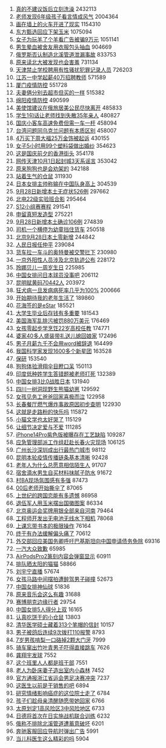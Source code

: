 1. [真的不建议饭后立刻洗澡](https://s.weibo.com//weibo?q=%23%E7%9C%9F%E7%9A%84%E4%B8%8D%E5%BB%BA%E8%AE%AE%E9%A5%AD%E5%90%8E%E7%AB%8B%E5%88%BB%E6%B4%97%E6%BE%A1%23&t=31&band_rank=1&Refer=top) 2432113
2. [老师发现6年级孩子看言情成风气](https://s.weibo.com//weibo?q=%23%E8%80%81%E5%B8%88%E5%8F%91%E7%8E%B06%E5%B9%B4%E7%BA%A7%E5%AD%A9%E5%AD%90%E7%9C%8B%E8%A8%80%E6%83%85%E6%88%90%E9%A3%8E%E6%B0%94%23&t=31&band_rank=1&Refer=top) 2004364
3. [画在墙上的火车开进了现实](https://s.weibo.com//weibo?q=%23%E7%94%BB%E5%9C%A8%E5%A2%99%E4%B8%8A%E7%9A%84%E7%81%AB%E8%BD%A6%E5%BC%80%E8%BF%9B%E4%BA%86%E7%8E%B0%E5%AE%9E%23&t=31&band_rank=3&Refer=top) 1154310
4. [东方甄选回应下架玉米](https://s.weibo.com//weibo?q=%23%E4%B8%9C%E6%96%B9%E7%94%84%E9%80%89%E5%9B%9E%E5%BA%94%E4%B8%8B%E6%9E%B6%E7%8E%89%E7%B1%B3%23&t=31&band_rank=1&Refer=top) 1075094
5. [女子为玩羊了个羊看广告被骗9万元](https://s.weibo.com//weibo?q=%23%E5%A5%B3%E5%AD%90%E4%B8%BA%E7%8E%A9%E7%BE%8A%E4%BA%86%E4%B8%AA%E7%BE%8A%E7%9C%8B%E5%B9%BF%E5%91%8A%E8%A2%AB%E9%AA%979%E4%B8%87%E5%85%83%23&t=31&band_rank=4&Refer=top) 1051141
6. [男生晕血被舍友用衣服包头抽血](https://s.weibo.com//weibo?q=%23%E7%94%B7%E7%94%9F%E6%99%95%E8%A1%80%E8%A2%AB%E8%88%8D%E5%8F%8B%E7%94%A8%E8%A1%A3%E6%9C%8D%E5%8C%85%E5%A4%B4%E6%8A%BD%E8%A1%80%23&t=31&band_rank=2&Refer=top) 904669
7. [俄罗斯否认制造北溪管道泄漏事故](https://s.weibo.com//weibo?q=%23%E4%BF%84%E7%BD%97%E6%96%AF%E5%90%A6%E8%AE%A4%E5%88%B6%E9%80%A0%E5%8C%97%E6%BA%AA%E7%AE%A1%E9%81%93%E6%B3%84%E6%BC%8F%E4%BA%8B%E6%95%85%23&t=31&band_rank=4&Refer=top) 833753
8. [原来读北大被发现也会害羞](https://s.weibo.com//weibo?q=%23%E5%8E%9F%E6%9D%A5%E8%AF%BB%E5%8C%97%E5%A4%A7%E8%A2%AB%E5%8F%91%E7%8E%B0%E4%B9%9F%E4%BC%9A%E5%AE%B3%E7%BE%9E%23&t=31&band_rank=2&Refer=top) 731134
9. [天津禁止学校聘用有性骚扰犯罪记录人员](https://s.weibo.com//weibo?q=%23%E5%A4%A9%E6%B4%A5%E7%A6%81%E6%AD%A2%E5%AD%A6%E6%A0%A1%E8%81%98%E7%94%A8%E6%9C%89%E6%80%A7%E9%AA%9A%E6%89%B0%E7%8A%AF%E7%BD%AA%E8%AE%B0%E5%BD%95%E4%BA%BA%E5%91%98%23&t=31&band_rank=5&Refer=top) 726203
10. [江苏一中学起薪40万招聘教师](https://s.weibo.com//weibo?q=%23%E6%B1%9F%E8%8B%8F%E4%B8%80%E4%B8%AD%E5%AD%A6%E8%B5%B7%E8%96%AA40%E4%B8%87%E6%8B%9B%E8%81%98%E6%95%99%E5%B8%88%23&t=31&band_rank=7&Refer=top) 571589
11. [厦门疫情防控](https://s.weibo.com//weibo?q=%E5%8E%A6%E9%97%A8%E7%96%AB%E6%83%85%E9%98%B2%E6%8E%A7&t=31&band_rank=9&Refer=top) 551728
12. [夫妻俩分别去超市但买的一样](https://s.weibo.com//weibo?q=%23%E5%A4%AB%E5%A6%BB%E4%BF%A9%E5%88%86%E5%88%AB%E5%8E%BB%E8%B6%85%E5%B8%82%E4%BD%86%E4%B9%B0%E7%9A%84%E4%B8%80%E6%A0%B7%23&t=31&band_rank=9&Refer=top) 515382
13. [绵阳疫情防控](https://s.weibo.com//weibo?q=%E7%BB%B5%E9%98%B3%E7%96%AB%E6%83%85%E9%98%B2%E6%8E%A7&t=31&band_rank=9&Refer=top) 490599
14. [美使馆建议在俄旅居美公民尽快离开](https://s.weibo.com//weibo?q=%23%E7%BE%8E%E4%BD%BF%E9%A6%86%E5%BB%BA%E8%AE%AE%E5%9C%A8%E4%BF%84%E6%97%85%E5%B1%85%E7%BE%8E%E5%85%AC%E6%B0%91%E5%B0%BD%E5%BF%AB%E7%A6%BB%E5%BC%80%23&t=31&band_rank=6&Refer=top) 485833
15. [学生1句话让老师找到失散35年亲人](https://s.weibo.com//weibo?q=%23%E5%AD%A6%E7%94%9F1%E5%8F%A5%E8%AF%9D%E8%AE%A9%E8%80%81%E5%B8%88%E6%89%BE%E5%88%B0%E5%A4%B1%E6%95%A335%E5%B9%B4%E4%BA%B2%E4%BA%BA%23&t=31&band_rank=8&Refer=top) 480827
16. [国庆小客车高速免费但需一车一杆](https://s.weibo.com//weibo?q=%23%E5%9B%BD%E5%BA%86%E5%B0%8F%E5%AE%A2%E8%BD%A6%E9%AB%98%E9%80%9F%E5%85%8D%E8%B4%B9%E4%BD%86%E9%9C%80%E4%B8%80%E8%BD%A6%E4%B8%80%E6%9D%86%23&t=31&band_rank=9&Refer=top) 458094
17. [台湾问题同乌克兰问题有本质区别](https://s.weibo.com//weibo?q=%23%E5%8F%B0%E6%B9%BE%E9%97%AE%E9%A2%98%E5%90%8C%E4%B9%8C%E5%85%8B%E5%85%B0%E9%97%AE%E9%A2%98%E6%9C%89%E6%9C%AC%E8%B4%A8%E5%8C%BA%E5%88%AB%23&t=31&band_rank=8&Refer=top) 458007
18. [4万买下周大福25万金饰被起诉](https://s.weibo.com//weibo?q=%234%E4%B8%87%E4%B9%B0%E4%B8%8B%E5%91%A8%E5%A4%A7%E7%A6%8F25%E4%B8%87%E9%87%91%E9%A5%B0%E8%A2%AB%E8%B5%B7%E8%AF%89%23&t=31&band_rank=9&Refer=top) 430155
19. [女子5小时用99个塑料袋做出婚纱](https://s.weibo.com//weibo?q=%23%E5%A5%B3%E5%AD%905%E5%B0%8F%E6%97%B6%E7%94%A899%E4%B8%AA%E5%A1%91%E6%96%99%E8%A2%8B%E5%81%9A%E5%87%BA%E5%A9%9A%E7%BA%B1%23&t=31&band_rank=11&Refer=top) 354623
20. [这是国庆前夕的香港街头](https://s.weibo.com//weibo?q=%23%E8%BF%99%E6%98%AF%E5%9B%BD%E5%BA%86%E5%89%8D%E5%A4%95%E7%9A%84%E9%A6%99%E6%B8%AF%E8%A1%97%E5%A4%B4%23&t=31&band_rank=11&Refer=top) 354178
21. [网传天津10月1日起封城3天系谣言](https://s.weibo.com//weibo?q=%23%E7%BD%91%E4%BC%A0%E5%A4%A9%E6%B4%A510%E6%9C%881%E6%97%A5%E8%B5%B7%E5%B0%81%E5%9F%8E3%E5%A4%A9%E7%B3%BB%E8%B0%A3%E8%A8%80%23&t=31&band_rank=10&Refer=top) 353042
22. [原来狗狗也是会劝架的](https://s.weibo.com//weibo?q=%23%E5%8E%9F%E6%9D%A5%E7%8B%97%E7%8B%97%E4%B9%9F%E6%98%AF%E4%BC%9A%E5%8A%9D%E6%9E%B6%E7%9A%84%23&t=31&band_rank=14&Refer=top) 342188
23. [站着生气的仓鼠](https://s.weibo.com//weibo?q=%23%E7%AB%99%E7%9D%80%E7%94%9F%E6%B0%94%E7%9A%84%E4%BB%93%E9%BC%A0%23&t=31&band_rank=15&Refer=top) 311930
24. [日本女排主帅称输在中国队身高上](https://s.weibo.com//weibo?q=%23%E6%97%A5%E6%9C%AC%E5%A5%B3%E6%8E%92%E4%B8%BB%E5%B8%85%E7%A7%B0%E8%BE%93%E5%9C%A8%E4%B8%AD%E5%9B%BD%E9%98%9F%E8%BA%AB%E9%AB%98%E4%B8%8A%23&t=31&band_rank=12&Refer=top) 304539
25. [9月28日新增本土无症状526例](https://s.weibo.com//weibo?q=%239%E6%9C%8828%E6%97%A5%E6%96%B0%E5%A2%9E%E6%9C%AC%E5%9C%9F%E6%97%A0%E7%97%87%E7%8A%B6526%E4%BE%8B%23&t=31&band_rank=17&Refer=top) 297662
26. [北电22级实验班合影](https://s.weibo.com//weibo?q=%23%E5%8C%97%E7%94%B522%E7%BA%A7%E5%AE%9E%E9%AA%8C%E7%8F%AD%E5%90%88%E5%BD%B1%23&t=31&band_rank=12&Refer=top) 295464
27. [S12小组赛赛程](https://s.weibo.com//weibo?q=%23S12%E5%B0%8F%E7%BB%84%E8%B5%9B%E8%B5%9B%E7%A8%8B%23&t=31&band_rank=13&Refer=top) 291541
28. [申留真短发造型](https://s.weibo.com//weibo?q=%23%E7%94%B3%E7%95%99%E7%9C%9F%E7%9F%AD%E5%8F%91%E9%80%A0%E5%9E%8B%23&t=31&band_rank=18&Refer=top) 275221
29. [9月28日新增本土确诊106例](https://s.weibo.com//weibo?q=%239%E6%9C%8828%E6%97%A5%E6%96%B0%E5%A2%9E%E6%9C%AC%E5%9C%9F%E7%A1%AE%E8%AF%8A106%E4%BE%8B%23&t=31&band_rank=18&Refer=top) 274839
30. [司机一个横停为幼童挡住货车](https://s.weibo.com//weibo?q=%23%E5%8F%B8%E6%9C%BA%E4%B8%80%E4%B8%AA%E6%A8%AA%E5%81%9C%E4%B8%BA%E5%B9%BC%E7%AB%A5%E6%8C%A1%E4%BD%8F%E8%B4%A7%E8%BD%A6%23&t=31&band_rank=21&Refer=top) 250518
31. [北京9月28日本土零新增](https://s.weibo.com//weibo?q=%23%E5%8C%97%E4%BA%AC9%E6%9C%8828%E6%97%A5%E6%9C%AC%E5%9C%9F%E9%9B%B6%E6%96%B0%E5%A2%9E%23&t=31&band_rank=21&Refer=top) 244842
32. [人民日报任仲平](https://s.weibo.com//weibo?q=%23%E4%BA%BA%E6%B0%91%E6%97%A5%E6%8A%A5%E4%BB%BB%E4%BB%B2%E5%B9%B3%23&t=31&band_rank=21&Refer=top) 239084
33. [货车拉一车斗的奥特曼被交警拦下](https://s.weibo.com//weibo?q=%23%E8%B4%A7%E8%BD%A6%E6%8B%89%E4%B8%80%E8%BD%A6%E6%96%97%E7%9A%84%E5%A5%A5%E7%89%B9%E6%9B%BC%E8%A2%AB%E4%BA%A4%E8%AD%A6%E6%8B%A6%E4%B8%8B%23&t=31&band_rank=23&Refer=top) 230980
34. [一京外阳性人员涉及北京轨迹公布](https://s.weibo.com//weibo?q=%23%E4%B8%80%E4%BA%AC%E5%A4%96%E9%98%B3%E6%80%A7%E4%BA%BA%E5%91%98%E6%B6%89%E5%8F%8A%E5%8C%97%E4%BA%AC%E8%BD%A8%E8%BF%B9%E5%85%AC%E5%B8%83%23&t=31&band_rank=14&Refer=top) 228172
35. [玲娜贝儿一周岁生日](https://s.weibo.com//weibo?q=%23%E7%8E%B2%E5%A8%9C%E8%B4%9D%E5%84%BF%E4%B8%80%E5%91%A8%E5%B2%81%E7%94%9F%E6%97%A5%23&t=31&band_rank=24&Refer=top) 225985
36. [中国女排问日本球员没事吧](https://s.weibo.com//weibo?q=%23%E4%B8%AD%E5%9B%BD%E5%A5%B3%E6%8E%92%E9%97%AE%E6%97%A5%E6%9C%AC%E7%90%83%E5%91%98%E6%B2%A1%E4%BA%8B%E5%90%A7%23&t=31&band_rank=14&Refer=top) 206112
37. [昆明赋黄码70442人](https://s.weibo.com//weibo?q=%E6%98%86%E6%98%8E%E8%B5%8B%E9%BB%84%E7%A0%8170442%E4%BA%BA&t=31&band_rank=27&Refer=top) 203972
38. [狂犬病一旦发病病死率几乎为100%](https://s.weibo.com//weibo?q=%23%E7%8B%82%E7%8A%AC%E7%97%85%E4%B8%80%E6%97%A6%E5%8F%91%E7%97%85%E7%97%85%E6%AD%BB%E7%8E%87%E5%87%A0%E4%B9%8E%E4%B8%BA100%25%23&t=31&band_rank=15&Refer=top) 200666
39. [开始期待我的老年生活了](https://s.weibo.com//weibo?q=%23%E5%BC%80%E5%A7%8B%E6%9C%9F%E5%BE%85%E6%88%91%E7%9A%84%E8%80%81%E5%B9%B4%E7%94%9F%E6%B4%BB%E4%BA%86%23&t=31&band_rank=28&Refer=top) 189860
40. [花海签的是eStar](https://s.weibo.com//weibo?q=%23%E8%8A%B1%E6%B5%B7%E7%AD%BE%E7%9A%84%E6%98%AFeStar%23&t=31&band_rank=17&Refer=top) 185521
41. [大学生毕业后存钱有多重要](https://s.weibo.com//weibo?q=%23%E5%A4%A7%E5%AD%A6%E7%94%9F%E6%AF%95%E4%B8%9A%E5%90%8E%E5%AD%98%E9%92%B1%E6%9C%89%E5%A4%9A%E9%87%8D%E8%A6%81%23&t=31&band_rank=19&Refer=top) 181543
42. [美国海军乱排污被罚880万美元](https://s.weibo.com//weibo?q=%23%E7%BE%8E%E5%9B%BD%E6%B5%B7%E5%86%9B%E4%B9%B1%E6%8E%92%E6%B1%A1%E8%A2%AB%E7%BD%9A880%E4%B8%87%E7%BE%8E%E5%85%83%23&t=31&band_rank=28&Refer=top) 176469
43. [女孩零起步学烹饪22岁高校任教](https://s.weibo.com//weibo?q=%23%E5%A5%B3%E5%AD%A9%E9%9B%B6%E8%B5%B7%E6%AD%A5%E5%AD%A6%E7%83%B9%E9%A5%AA22%E5%B2%81%E9%AB%98%E6%A0%A1%E4%BB%BB%E6%95%99%23&t=31&band_rank=32&Refer=top) 174771
44. [婆家40多人盛装带礼送儿媳回娘家](https://s.weibo.com//weibo?q=%23%E5%A9%86%E5%AE%B640%E5%A4%9A%E4%BA%BA%E7%9B%9B%E8%A3%85%E5%B8%A6%E7%A4%BC%E9%80%81%E5%84%BF%E5%AA%B3%E5%9B%9E%E5%A8%98%E5%AE%B6%23&t=31&band_rank=29&Refer=top) 172496
45. [男子月薪九千不会用word被辞退](https://s.weibo.com//weibo?q=%23%E7%94%B7%E5%AD%90%E6%9C%88%E8%96%AA%E4%B9%9D%E5%8D%83%E4%B8%8D%E4%BC%9A%E7%94%A8word%E8%A2%AB%E8%BE%9E%E9%80%80%23&t=31&band_rank=20&Refer=top) 164499
46. [我国科学家发现1600多个新星团](https://s.weibo.com//weibo?q=%23%E6%88%91%E5%9B%BD%E7%A7%91%E5%AD%A6%E5%AE%B6%E5%8F%91%E7%8E%B01600%E5%A4%9A%E4%B8%AA%E6%96%B0%E6%98%9F%E5%9B%A2%23&t=31&band_rank=19&Refer=top) 163528
47. [保研](https://s.weibo.com//weibo?q=%E4%BF%9D%E7%A0%94&t=31&band_rank=22&Refer=top) 153540
48. [狗狗体验滑翔伞目瞪口呆](https://s.weibo.com//weibo?q=%23%E7%8B%97%E7%8B%97%E4%BD%93%E9%AA%8C%E6%BB%91%E7%BF%94%E4%BC%9E%E7%9B%AE%E7%9E%AA%E5%8F%A3%E5%91%86%23&t=31&band_rank=39&Refer=top) 150113
49. [印度低种姓学生答错题被老师打死](https://s.weibo.com//weibo?q=%23%E5%8D%B0%E5%BA%A6%E4%BD%8E%E7%A7%8D%E5%A7%93%E5%AD%A6%E7%94%9F%E7%AD%94%E9%94%99%E9%A2%98%E8%A2%AB%E8%80%81%E5%B8%88%E6%89%93%E6%AD%BB%23&t=31&band_rank=26&Refer=top) 132389
50. [中国女排3比0战胜日本](https://s.weibo.com//weibo?q=%23%E4%B8%AD%E5%9B%BD%E5%A5%B3%E6%8E%923%E6%AF%940%E6%88%98%E8%83%9C%E6%97%A5%E6%9C%AC%23&t=31&band_rank=27&Refer=top) 131940
51. [四川一树洞现野生熊猫幼崽](https://s.weibo.com//weibo?q=%23%E5%9B%9B%E5%B7%9D%E4%B8%80%E6%A0%91%E6%B4%9E%E7%8E%B0%E9%87%8E%E7%94%9F%E7%86%8A%E7%8C%AB%E5%B9%BC%E5%B4%BD%23&t=31&band_rank=30&Refer=top) 129592
52. [女孩见务工爸爸回家喜极而泣](https://s.weibo.com//weibo?q=%23%E5%A5%B3%E5%AD%A9%E8%A7%81%E5%8A%A1%E5%B7%A5%E7%88%B8%E7%88%B8%E5%9B%9E%E5%AE%B6%E5%96%9C%E6%9E%81%E8%80%8C%E6%B3%A3%23&t=31&band_rank=27&Refer=top) 122958
53. [长春餐厅燃气爆炸事故原因初步查明](https://s.weibo.com//weibo?q=%23%E9%95%BF%E6%98%A5%E9%A4%90%E5%8E%85%E7%87%83%E6%B0%94%E7%88%86%E7%82%B8%E4%BA%8B%E6%95%85%E5%8E%9F%E5%9B%A0%E5%88%9D%E6%AD%A5%E6%9F%A5%E6%98%8E%23&t=31&band_rank=30&Refer=top) 122930
54. [这就是走路粉的快乐吗](https://s.weibo.com//weibo?q=%23%E8%BF%99%E5%B0%B1%E6%98%AF%E8%B5%B0%E8%B7%AF%E7%B2%89%E7%9A%84%E5%BF%AB%E4%B9%90%E5%90%97%23&t=31&band_rank=31&Refer=top) 115872
55. [小猫文学也太好哭了](https://s.weibo.com//weibo?q=%23%E5%B0%8F%E7%8C%AB%E6%96%87%E5%AD%A6%E4%B9%9F%E5%A4%AA%E5%A5%BD%E5%93%AD%E4%BA%86%23&t=31&band_rank=28&Refer=top) 115129
56. [让细节决定爱与不爱](https://s.weibo.com//weibo?q=%23%E8%AE%A9%E7%BB%86%E8%8A%82%E5%86%B3%E5%AE%9A%E7%88%B1%E4%B8%8E%E4%B8%8D%E7%88%B1%23&t=31&band_rank=38&Refer=top) 111285
57. [iPhone14Pro紫色版被曝存在工艺缺陷](https://s.weibo.com//weibo?q=%23iPhone14Pro%E7%B4%AB%E8%89%B2%E7%89%88%E8%A2%AB%E6%9B%9D%E5%AD%98%E5%9C%A8%E5%B7%A5%E8%89%BA%E7%BC%BA%E9%99%B7%23&t=31&band_rank=39&Refer=top) 109287
58. [应急管理部派工作组赶赴长春火灾现场](https://s.weibo.com//weibo?q=%E5%BA%94%E6%80%A5%E7%AE%A1%E7%90%86%E9%83%A8%E6%B4%BE%E5%B7%A5%E4%BD%9C%E7%BB%84%E8%B5%B6%E8%B5%B4%E9%95%BF%E6%98%A5%E7%81%AB%E7%81%BE%E7%8E%B0%E5%9C%BA&t=31&band_rank=22&Refer=top) 106125
59. [广州长沙深圳成出行最热门城市](https://s.weibo.com//weibo?q=%23%E5%B9%BF%E5%B7%9E%E9%95%BF%E6%B2%99%E6%B7%B1%E5%9C%B3%E6%88%90%E5%87%BA%E8%A1%8C%E6%9C%80%E7%83%AD%E9%97%A8%E5%9F%8E%E5%B8%82%23&t=31&band_rank=31&Refer=top) 98112
60. [昆明本轮疫情传播链条基本清晰](https://s.weibo.com//weibo?q=%23%E6%98%86%E6%98%8E%E6%9C%AC%E8%BD%AE%E7%96%AB%E6%83%85%E4%BC%A0%E6%92%AD%E9%93%BE%E6%9D%A1%E5%9F%BA%E6%9C%AC%E6%B8%85%E6%99%B0%23&t=31&band_rank=38&Refer=top) 92428
61. [老年人为什么总愿意相信陌生人](https://s.weibo.com//weibo?q=%23%E8%80%81%E5%B9%B4%E4%BA%BA%E4%B8%BA%E4%BB%80%E4%B9%88%E6%80%BB%E6%84%BF%E6%84%8F%E7%9B%B8%E4%BF%A1%E9%99%8C%E7%94%9F%E4%BA%BA%23&t=31&band_rank=35&Refer=top) 91707
62. [宿舍滴水男生自买材料抹腻子防水](https://s.weibo.com//weibo?q=%23%E5%AE%BF%E8%88%8D%E6%BB%B4%E6%B0%B4%E7%94%B7%E7%94%9F%E8%87%AA%E4%B9%B0%E6%9D%90%E6%96%99%E6%8A%B9%E8%85%BB%E5%AD%90%E9%98%B2%E6%B0%B4%23&t=31&band_rank=46&Refer=top) 91672
63. [村BA现场氛围感有多强](https://s.weibo.com//weibo?q=%23%E6%9D%91BA%E7%8E%B0%E5%9C%BA%E6%B0%9B%E5%9B%B4%E6%84%9F%E6%9C%89%E5%A4%9A%E5%BC%BA%23&t=31&band_rank=48&Refer=top) 87473
64. [00后老师开始撕伞了](https://s.weibo.com//weibo?q=%2300%E5%90%8E%E8%80%81%E5%B8%88%E5%BC%80%E5%A7%8B%E6%92%95%E4%BC%9E%E4%BA%86%23&t=31&band_rank=41&Refer=top) 87065
65. [上世纪的跨国恋能有多遗憾](https://s.weibo.com//weibo?q=%23%E4%B8%8A%E4%B8%96%E7%BA%AA%E7%9A%84%E8%B7%A8%E5%9B%BD%E6%81%8B%E8%83%BD%E6%9C%89%E5%A4%9A%E9%81%97%E6%86%BE%23&t=31&band_rank=40&Refer=top) 86958
66. [退伍军人用玉米摆出国徽图案](https://s.weibo.com//weibo?q=%23%E9%80%80%E4%BC%8D%E5%86%9B%E4%BA%BA%E7%94%A8%E7%8E%89%E7%B1%B3%E6%91%86%E5%87%BA%E5%9B%BD%E5%BE%BD%E5%9B%BE%E6%A1%88%23&t=31&band_rank=48&Refer=top) 86334
67. [北京奥运会奖牌用银全部来自河南](https://s.weibo.com//weibo?q=%23%E5%8C%97%E4%BA%AC%E5%A5%A5%E8%BF%90%E4%BC%9A%E5%A5%96%E7%89%8C%E7%94%A8%E9%93%B6%E5%85%A8%E9%83%A8%E6%9D%A5%E8%87%AA%E6%B2%B3%E5%8D%97%23&t=31&band_rank=40&Refer=top) 79464
68. [工程师开发出无电池无线水下相机](https://s.weibo.com//weibo?q=%23%E5%B7%A5%E7%A8%8B%E5%B8%88%E5%BC%80%E5%8F%91%E5%87%BA%E6%97%A0%E7%94%B5%E6%B1%A0%E6%97%A0%E7%BA%BF%E6%B0%B4%E4%B8%8B%E7%9B%B8%E6%9C%BA%23&t=31&band_rank=33&Refer=top) 78068
69. [上课忘带书本的极限操作](https://s.weibo.com//weibo?q=%23%E4%B8%8A%E8%AF%BE%E5%BF%98%E5%B8%A6%E4%B9%A6%E6%9C%AC%E7%9A%84%E6%9E%81%E9%99%90%E6%93%8D%E4%BD%9C%23&t=31&band_rank=39&Refer=top) 76164
70. [终于有办法缓解偏头痛了](https://s.weibo.com//weibo?q=%23%E7%BB%88%E4%BA%8E%E6%9C%89%E5%8A%9E%E6%B3%95%E7%BC%93%E8%A7%A3%E5%81%8F%E5%A4%B4%E7%97%9B%E4%BA%86%23&t=31&band_rank=42&Refer=top) 70612
71. [外交部回应美国务卿呼吁巴基斯坦向中国申请债务免除](https://s.weibo.com//weibo?q=%23%E5%A4%96%E4%BA%A4%E9%83%A8%E5%9B%9E%E5%BA%94%E7%BE%8E%E5%9B%BD%E5%8A%A1%E5%8D%BF%E5%91%BC%E5%90%81%E5%B7%B4%E5%9F%BA%E6%96%AF%E5%9D%A6%E5%90%91%E4%B8%AD%E5%9B%BD%E7%94%B3%E8%AF%B7%E5%80%BA%E5%8A%A1%E5%85%8D%E9%99%A4%23&t=31&band_rank=48&Refer=top) 69316
72. [一汽大众致歉](https://s.weibo.com//weibo?q=%23%E4%B8%80%E6%B1%BD%E5%A4%A7%E4%BC%97%E8%87%B4%E6%AD%89%23&t=31&band_rank=44&Refer=top) 65985
73. [AirPodsPro2篆刻内容会弹窗显示](https://s.weibo.com//weibo?q=%23AirPodsPro2%E7%AF%86%E5%88%BB%E5%86%85%E5%AE%B9%E4%BC%9A%E5%BC%B9%E7%AA%97%E6%98%BE%E7%A4%BA%23&t=31&band_rank=46&Refer=top) 60911
74. [排队晒太阳的猫猫](https://s.weibo.com//weibo?q=%23%E6%8E%92%E9%98%9F%E6%99%92%E5%A4%AA%E9%98%B3%E7%9A%84%E7%8C%AB%E7%8C%AB%23&t=31&band_rank=47&Refer=top) 58866
75. [刘宇宁直播](https://s.weibo.com//weibo?q=%23%E5%88%98%E5%AE%87%E5%AE%81%E7%9B%B4%E6%92%AD%23&t=31&band_rank=43&Refer=top) 57674
76. [女孩马路中间摆拍遭醉驾男子碰撞](https://s.weibo.com//weibo?q=%23%E5%A5%B3%E5%AD%A9%E9%A9%AC%E8%B7%AF%E4%B8%AD%E9%97%B4%E6%91%86%E6%8B%8D%E9%81%AD%E9%86%89%E9%A9%BE%E7%94%B7%E5%AD%90%E7%A2%B0%E6%92%9E%23&t=31&band_rank=46&Refer=top) 52673
77. [中国女排神仙球](https://s.weibo.com//weibo?q=%23%E4%B8%AD%E5%9B%BD%E5%A5%B3%E6%8E%92%E7%A5%9E%E4%BB%99%E7%90%83%23&t=31&band_rank=48&Refer=top) 51836
78. [原来音乐会这么有趣](https://s.weibo.com//weibo?q=%23%E5%8E%9F%E6%9D%A5%E9%9F%B3%E4%B9%90%E4%BC%9A%E8%BF%99%E4%B9%88%E6%9C%89%E8%B6%A3%23&t=31&band_rank=28&Refer=top) 31688
79. [赛博朋克边缘行者](https://s.weibo.com//weibo?q=%23%E8%B5%9B%E5%8D%9A%E6%9C%8B%E5%85%8B%E8%BE%B9%E7%BC%98%E8%A1%8C%E8%80%85%23&t=31&band_rank=49&Refer=top) 29754
80. [中国女排5人得分上双](https://s.weibo.com//weibo?q=%23%E4%B8%AD%E5%9B%BD%E5%A5%B3%E6%8E%925%E4%BA%BA%E5%BE%97%E5%88%86%E4%B8%8A%E5%8F%8C%23&t=31&band_rank=50&Refer=top) 16165
81. [认真吃饼干的小仓鼠](https://s.weibo.com//weibo?q=%23%E8%AE%A4%E7%9C%9F%E5%90%83%E9%A5%BC%E5%B9%B2%E7%9A%84%E5%B0%8F%E4%BB%93%E9%BC%A0%23&t=31&band_rank=37&Refer=top) 13803
82. [清华医学硕士藏着313个笔帽的信封](https://s.weibo.com//weibo?q=%23%E6%B8%85%E5%8D%8E%E5%8C%BB%E5%AD%A6%E7%A1%95%E5%A3%AB%E8%97%8F%E7%9D%80313%E4%B8%AA%E7%AC%94%E5%B8%BD%E7%9A%84%E4%BF%A1%E5%B0%81%23&t=31&band_rank=48&Refer=top) 10157
83. [男子被鸽后连续9次拨打110报警](https://s.weibo.com//weibo?q=%23%E7%94%B7%E5%AD%90%E8%A2%AB%E9%B8%BD%E5%90%8E%E8%BF%9E%E7%BB%AD9%E6%AC%A1%E6%8B%A8%E6%89%93110%E6%8A%A5%E8%AD%A6%23&t=31&band_rank=49&Refer=top) 8793
84. [7岁男孩啃梨一口硌掉2颗大门牙](https://s.weibo.com//weibo?q=%237%E5%B2%81%E7%94%B7%E5%AD%A9%E5%95%83%E6%A2%A8%E4%B8%80%E5%8F%A3%E7%A1%8C%E6%8E%892%E9%A2%97%E5%A4%A7%E9%97%A8%E7%89%99%23&t=31&band_rank=44&Refer=top) 7999
85. [骑车窜出竹叶青男子吓得直接跳车](https://s.weibo.com//weibo?q=%23%E9%AA%91%E8%BD%A6%E7%AA%9C%E5%87%BA%E7%AB%B9%E5%8F%B6%E9%9D%92%E7%94%B7%E5%AD%90%E5%90%93%E5%BE%97%E7%9B%B4%E6%8E%A5%E8%B7%B3%E8%BD%A6%23&t=31&band_rank=46&Refer=top) 7626
86. [龚翔宇发球](https://s.weibo.com//weibo?q=%23%E9%BE%9A%E7%BF%94%E5%AE%87%E5%8F%91%E7%90%83%23&t=31&band_rank=49&Refer=top) 7552
87. [这个班里人人都是班干部](https://s.weibo.com//weibo?q=%23%E8%BF%99%E4%B8%AA%E7%8F%AD%E9%87%8C%E4%BA%BA%E4%BA%BA%E9%83%BD%E6%98%AF%E7%8F%AD%E5%B9%B2%E9%83%A8%23&t=31&band_rank=50&Refer=top) 7551
88. [老人为卧床妻子造出室内小森林](https://s.weibo.com//weibo?q=%23%E8%80%81%E4%BA%BA%E4%B8%BA%E5%8D%A7%E5%BA%8A%E5%A6%BB%E5%AD%90%E9%80%A0%E5%87%BA%E5%AE%A4%E5%86%85%E5%B0%8F%E6%A3%AE%E6%9E%97%23&t=31&band_rank=48&Refer=top) 7452
89. [官方通报浙江省运会男足决赛冲突](https://s.weibo.com//weibo?q=%23%E5%AE%98%E6%96%B9%E9%80%9A%E6%8A%A5%E6%B5%99%E6%B1%9F%E7%9C%81%E8%BF%90%E4%BC%9A%E7%94%B7%E8%B6%B3%E5%86%B3%E8%B5%9B%E5%86%B2%E7%AA%81%23&t=31&band_rank=46&Refer=top) 7237
90. [这医生以前是干销售的吧](https://s.weibo.com//weibo?q=%23%E8%BF%99%E5%8C%BB%E7%94%9F%E4%BB%A5%E5%89%8D%E6%98%AF%E5%B9%B2%E9%94%80%E5%94%AE%E7%9A%84%E5%90%A7%23&t=31&band_rank=47&Refer=top) 6894
91. [研究情绪影响癌症的这位院士走了](https://s.weibo.com//weibo?q=%23%E7%A0%94%E7%A9%B6%E6%83%85%E7%BB%AA%E5%BD%B1%E5%93%8D%E7%99%8C%E7%97%87%E7%9A%84%E8%BF%99%E4%BD%8D%E9%99%A2%E5%A3%AB%E8%B5%B0%E4%BA%86%23&t=31&band_rank=45&Refer=top) 6784
92. [孩子们趁母亲清醒随愿带她回家](https://s.weibo.com//weibo?q=%23%E5%AD%A9%E5%AD%90%E4%BB%AC%E8%B6%81%E6%AF%8D%E4%BA%B2%E6%B8%85%E9%86%92%E9%9A%8F%E6%84%BF%E5%B8%A6%E5%A5%B9%E5%9B%9E%E5%AE%B6%23&t=31&band_rank=48&Refer=top) 6766
93. [太原划定1高风险区3中风险地区](https://s.weibo.com//weibo?q=%23%E5%A4%AA%E5%8E%9F%E5%88%92%E5%AE%9A1%E9%AB%98%E9%A3%8E%E9%99%A9%E5%8C%BA3%E4%B8%AD%E9%A3%8E%E9%99%A9%E5%9C%B0%E5%8C%BA%23&t=31&band_rank=49&Refer=top) 6733
94. [日德将首次在日实施战机联合训练](https://s.weibo.com//weibo?q=%23%E6%97%A5%E5%BE%B7%E5%B0%86%E9%A6%96%E6%AC%A1%E5%9C%A8%E6%97%A5%E5%AE%9E%E6%96%BD%E6%88%98%E6%9C%BA%E8%81%94%E5%90%88%E8%AE%AD%E7%BB%83%23&t=31&band_rank=46&Refer=top) 6232
95. [俄称不排除北溪管道遭蓄意破坏](https://s.weibo.com//weibo?q=%23%E4%BF%84%E7%A7%B0%E4%B8%8D%E6%8E%92%E9%99%A4%E5%8C%97%E6%BA%AA%E7%AE%A1%E9%81%93%E9%81%AD%E8%93%84%E6%84%8F%E7%A0%B4%E5%9D%8F%23&t=31&band_rank=49&Refer=top) 6201
96. [奔驰客服回应导航时弹出广告](https://s.weibo.com//weibo?q=%23%E5%A5%94%E9%A9%B0%E5%AE%A2%E6%9C%8D%E5%9B%9E%E5%BA%94%E5%AF%BC%E8%88%AA%E6%97%B6%E5%BC%B9%E5%87%BA%E5%B9%BF%E5%91%8A%23&t=31&band_rank=48&Refer=top) 5991
97. [当儿科医生这么精彩的吗](https://s.weibo.com//weibo?q=%23%E5%BD%93%E5%84%BF%E7%A7%91%E5%8C%BB%E7%94%9F%E8%BF%99%E4%B9%88%E7%B2%BE%E5%BD%A9%E7%9A%84%E5%90%97%23&t=31&band_rank=49&Refer=top) 5904
